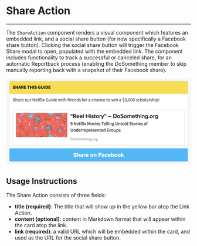# Share Action
***

The `ShareAction` component renders a visual component which features an embedded link, and a social share button (for now specifically a Facebook share button). Clicking the social share button will trigger the Facebook Share modal to open, populated with the embedded link. The component includes functionality to track a successful or canceled share, for an automatic Reportback process (enabling the DoSomething member to skip manually reporting back with a snapshot of their Facebook share). 

![Share Action component](../_assets/share-action-component.png)  


## Usage Instructions
The Share Action consists of three fields:

- **title (required)**: The title that will show up in the yellow bar atop the Link Action.
- **content (optional)**: content in Markdown format that will appear within the card atop the link.
- **link (required)**: a valid URL which will be embedded within the card, and used as the URL for the social share button.

